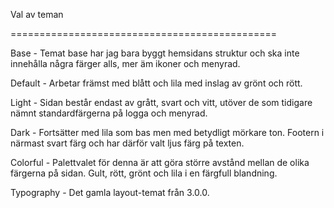 Val av teman

==============================================

Base - Temat base har jag bara byggt hemsidans struktur och ska inte innehålla några färger alls, mer äm ikoner och menyrad.

Default - Arbetar främst med blått och lila med inslag av grönt och rött.

Light - Sidan består endast av grått, svart och vitt, utöver de som tidigare nämnt standardfärgerna på logga och menyrad.

Dark - Fortsätter med lila som bas men med betydligt mörkare ton. Footern i närmast svart färg och har därför valt ljus färg på texten.

Colorful - Palettvalet för denna är att göra större avstånd mellan de olika färgerna på sidan. Gult, rött, grönt och lila i en färgfull blandning.

Typography - Det gamla layout-temat från 3.0.0. 
